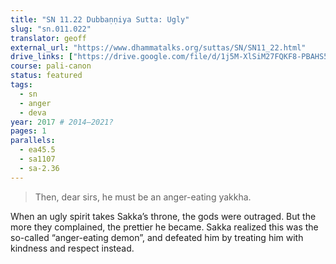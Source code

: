 ```yaml
---
title: "SN 11.22 Dubbaṇṇiya Sutta: Ugly"
slug: "sn.011.022"
translator: geoff
external_url: "https://www.dhammatalks.org/suttas/SN/SN11_22.html"
drive_links: ["https://drive.google.com/file/d/1j5M-XlSiM27FQKF8-PBAHS5o6SB2O5yA/view?usp=drivesdk"]
course: pali-canon
status: featured
tags:
  - sn
  - anger
  - deva
year: 2017 # 2014–2021?
pages: 1
parallels:
  - ea45.5
  - sa1107
  - sa-2.36
---
```


> Then, dear sirs, he must be an anger-eating yakkha.

When an ugly spirit takes Sakka’s throne, the gods were outraged. But the more they complained, the prettier he became. Sakka realized this was the so-called “anger-eating demon”, and defeated him by treating him with kindness and respect instead.

